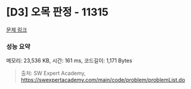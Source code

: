 # [D3] 오목 판정 - 11315 

[문제 링크](https://swexpertacademy.com/main/code/problem/problemDetail.do?contestProbId=AXaSUPYqPYMDFASQ) 

### 성능 요약

메모리: 23,536 KB, 시간: 161 ms, 코드길이: 1,171 Bytes



> 출처: SW Expert Academy, https://swexpertacademy.com/main/code/problem/problemList.do